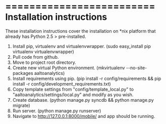 =========================
Installation instructions
=========================

These installation instructions cover the installation on *nix platform that already has Python 2.5 > pre-installed.

1. Install pip, virtualenv and virtualenvwrapper. (sudo easy_install pip virtualenv virtualenvwrapper)
2. Pull code from github.
3. Move to project root directory.
4. Create new virtual Python environment. (mkvirtualenv --no-site-packages aaltoanalytics)
5. Install requirements using pip. (pip install -r config/requirements && pip install -r config/development_requirements.txt)
6. Copy template settings from "config/template_local.py" to "aaltoanalytics/settings/local.py" and modify as you wish.
7. Create database. (python manage.py syncdb && python manage.py migrate)
7. Run server. (python manage.py runserver)
8. Navigate to http://127.0.0.1:8000/mobile/ and app should be running.
